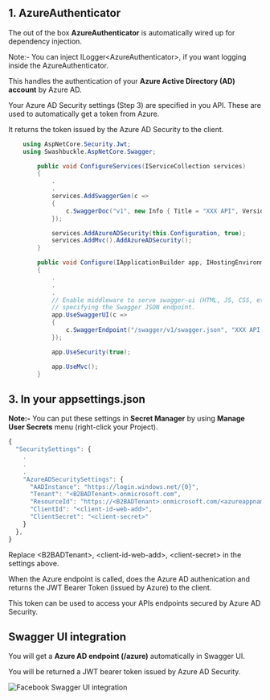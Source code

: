 ## 1. AzureAuthenticator

The out of the box **AzureAuthenticator** is automatically wired up for dependency injection.

Note:- You can inject ILogger\<AzureAuthenticator\>, if you want logging inside the AzureAuthenticator.

This handles the authentication of your  **Azure Active Directory (AD) account**  by Azure AD.

Your Azure AD Security settings (Step 3) are specified in you API. These are used to automatically get a token from Azure.

It returns the token issued by the Azure AD Security to the client.


```C#
	using AspNetCore.Security.Jwt;
	using Swashbuckle.AspNetCore.Swagger;
```

```C#
        public void ConfigureServices(IServiceCollection services)
        {
            .
            .
            services.AddSwaggerGen(c =>
            {
                c.SwaggerDoc("v1", new Info { Title = "XXX API", Version = "v1" });
            });

            services.AddAzureADSecurity(this.Configuration, true);
            services.AddMvc().AddAzureADSecurity();
        }
```

```C#
        public void Configure(IApplicationBuilder app, IHostingEnvironment env)
        {
            .
            .
            .
            // Enable middleware to serve swagger-ui (HTML, JS, CSS, etc.), 
            // specifying the Swagger JSON endpoint.
            app.UseSwaggerUI(c =>
            {
                c.SwaggerEndpoint("/swagger/v1/swagger.json", "XXX API V1");
            });

            app.UseSecurity(true);

            app.UseMvc();
        }
```

## 3. In your appsettings.json

**Note:-** You can put these settings in **Secret Manager** by using **Manage User Secrets** menu (right-click your Project).

```javascript
{
  "SecuritySettings": {
    .
    .
    .
    "AzureADSecuritySettings": {
      "AADInstance": "https://login.windows.net/{0}",
      "Tenant": "<B2BADTenant>.onmicrosoft.com",
      "ResourceId": "https://<B2BADTenant>.onmicrosoft.com/<azureappname>",
      "ClientId": "<client-id-web-add>",
      "ClientSecret": "<client-secret>"
    }
  },
}
```
Replace \<B2BADTenant\>, \<client-id-web-add\>, \<client-secret\> in the settings above.


When the Azure endpoint is called, does the Azure AD authenication and returns the JWT Bearer Token (issued by Azure) to the client.

This token can be used to access your APIs endpoints secured by Azure AD Security.

## Swagger UI integration

You will get a **Azure AD endpoint (/azure)** automatically in Swagger UI.

You will be returned a JWT bearer token issued by Azure AD Security.

![Facebook Swagger UI integration](https://github.com/VeritasSoftware/AspNetCore.Security.Jwt/blob/master/AzureADSwaggerIntegration.jpg)